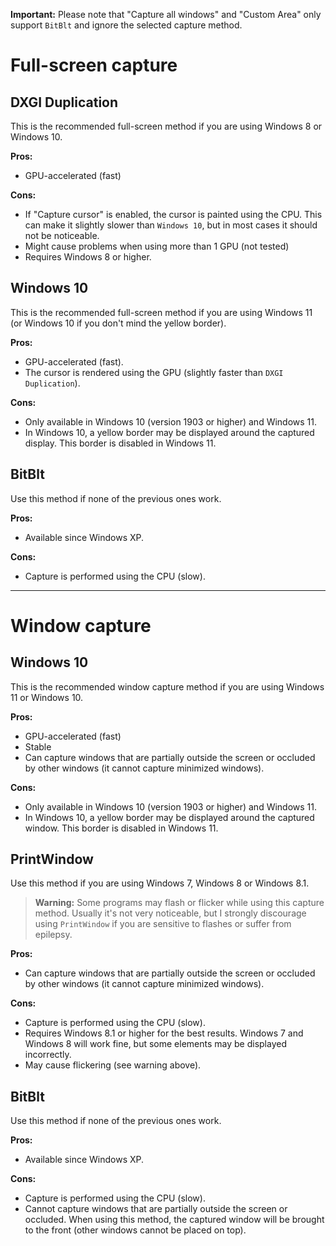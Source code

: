 **Important:** Please note that "Capture all windows" and "Custom Area" only support `BitBlt` and ignore the selected capture method.

# Full-screen capture

## DXGI Duplication

This is the recommended full-screen method if you are using Windows 8 or Windows 10.

**Pros:**

- GPU-accelerated (fast)

**Cons:**

- If "Capture cursor" is enabled, the cursor is painted using the CPU. This can make it slightly slower than `Windows 10`, but in most cases it should not be noticeable.
- Might cause problems when using more than 1 GPU (not tested)
- Requires Windows 8 or higher.


## Windows 10

This is the recommended full-screen method if you are using Windows 11 (or Windows 10 if you don't mind the yellow border).

**Pros:**

- GPU-accelerated (fast).
- The cursor is rendered using the GPU (slightly faster than `DXGI Duplication`).

**Cons:**

- Only available in Windows 10 (version 1903 or higher) and Windows 11.
- In Windows 10, a yellow border may be displayed around the captured display. This border is disabled in Windows 11.


## BitBlt

Use this method if none of the previous ones work.

**Pros:**

- Available since Windows XP.

**Cons:**

- Capture is performed using the CPU (slow).

---

# Window capture

## Windows 10

This is the recommended window capture method if you are using Windows 11 or Windows 10.

**Pros:**

- GPU-accelerated (fast)
- Stable
- Can capture windows that are partially outside the screen or occluded by other windows (it cannot capture minimized windows).

**Cons:**

- Only available in Windows 10 (version 1903 or higher) and Windows 11.
- In Windows 10, a yellow border may be displayed around the captured window. This border is disabled in Windows 11.


## PrintWindow

Use this method if you are using Windows 7, Windows 8 or Windows 8.1.

> **Warning:** Some programs may flash or flicker while using this capture method. Usually it's not very noticeable, but I strongly discourage using `PrintWindow` if you are sensitive to flashes or suffer from epilepsy.

**Pros:**

- Can capture windows that are partially outside the screen or occluded by other windows (it cannot capture minimized windows).

**Cons:**

- Capture is performed using the CPU (slow).
- Requires Windows 8.1 or higher for the best results. Windows 7 and Windows 8 will work fine, but some elements may be displayed incorrectly.
- May cause flickering (see warning above).


## BitBlt

Use this method if none of the previous ones work.

**Pros:**

- Available since Windows XP.

**Cons:**

- Capture is performed using the CPU (slow).
- Cannot capture windows that are partially outside the screen or occluded. When using this method, the captured window will be brought to the front (other windows cannot be placed on top).
